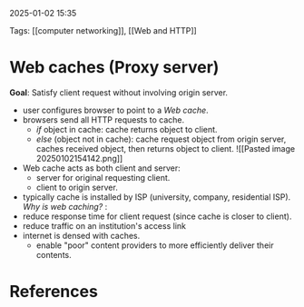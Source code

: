 2025-01-02 15:35


Tags: [[computer networking]], [[Web and HTTP]]

# Web caches (Proxy server)
**Goal**: Satisfy client request without involving origin server. 
- user configures browser to point to a *Web cache*.
- browsers send all HTTP requests to cache.
	- *if* object in cache: cache returns object to client.
	- *else* (object not in cache): cache request object from origin server, caches received object, then returns object to client.
	![[Pasted image 20250102154142.png]]
- Web cache acts as both client and server:
	- server for original requesting client.
	- client to origin server.
- typically cache is installed by ISP (university, company, residential ISP).
*Why is web caching?* :
- reduce response time for client request (since cache is closer to client).
- reduce traffic on an institution's access link 
- internet is densed with caches.
	- enable "poor" content providers to more efficiently deliver their contents.

# References
